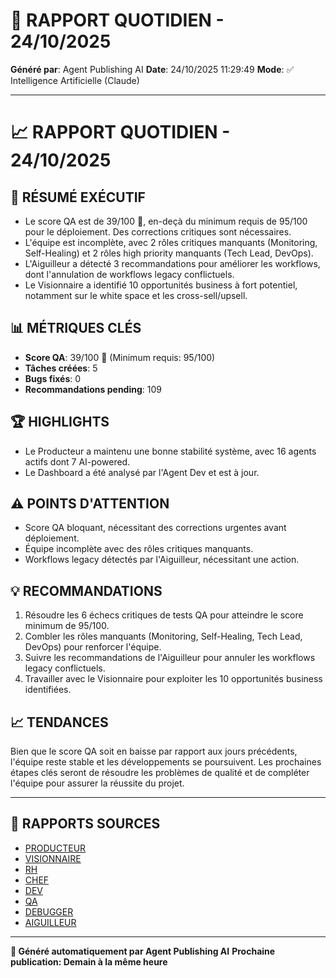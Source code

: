 # 📰 RAPPORT QUOTIDIEN - 24/10/2025

**Généré par**: Agent Publishing AI
**Date**: 24/10/2025 11:29:49
**Mode**: ✅ Intelligence Artificielle (Claude)

---

# 📈 RAPPORT QUOTIDIEN - 24/10/2025

## 🎯 RÉSUMÉ EXÉCUTIF

- Le score QA est de 39/100 🔴, en-deçà du minimum requis de 95/100 pour le déploiement. Des corrections critiques sont nécessaires.
- L'équipe est incomplète, avec 2 rôles critiques manquants (Monitoring, Self-Healing) et 2 rôles high priority manquants (Tech Lead, DevOps).
- L'Aiguilleur a détecté 3 recommandations pour améliorer les workflows, dont l'annulation de workflows legacy conflictuels.
- Le Visionnaire a identifié 10 opportunités business à fort potentiel, notamment sur le white space et les cross-sell/upsell.

## 📊 MÉTRIQUES CLÉS

- **Score QA**: 39/100 🔴 (Minimum requis: 95/100)
- **Tâches créées**: 5
- **Bugs fixés**: 0
- **Recommandations pending**: 109

## 🏆 HIGHLIGHTS

- Le Producteur a maintenu une bonne stabilité système, avec 16 agents actifs dont 7 AI-powered.
- Le Dashboard a été analysé par l'Agent Dev et est à jour.

## ⚠️ POINTS D'ATTENTION

- Score QA bloquant, nécessitant des corrections urgentes avant déploiement.
- Équipe incomplète avec des rôles critiques manquants.
- Workflows legacy détectés par l'Aiguilleur, nécessitant une action.

## 💡 RECOMMANDATIONS

1. Résoudre les 6 échecs critiques de tests QA pour atteindre le score minimum de 95/100.
2. Combler les rôles manquants (Monitoring, Self-Healing, Tech Lead, DevOps) pour renforcer l'équipe.
3. Suivre les recommandations de l'Aiguilleur pour annuler les workflows legacy conflictuels.
4. Travailler avec le Visionnaire pour exploiter les 10 opportunités business identifiées.

## 📈 TENDANCES

Bien que le score QA soit en baisse par rapport aux jours précédents, l'équipe reste stable et les développements se poursuivent. Les prochaines étapes clés seront de résoudre les problèmes de qualité et de compléter l'équipe pour assurer la réussite du projet.

---

## 📎 RAPPORTS SOURCES

- [PRODUCTEUR](RAPPORT-AGENT-PRODUCTEUR-AI.md)
- [VISIONNAIRE](RAPPORT-AGENT-VISIONNAIRE-AI.md)
- [RH](RAPPORT-AGENT-RH-AI.md)
- [CHEF](RAPPORT-AGENT-CHEF-AI.md)
- [DEV](RAPPORT-AGENT-DEV.md)
- [QA](RAPPORT-AGENT-QA.md)
- [DEBUGGER](RAPPORT-AGENT-DEBUGGER.md)
- [AIGUILLEUR](RAPPORT-AGENT-AIGUILLEUR-AI.md)

---

**🤖 Généré automatiquement par Agent Publishing AI**
**Prochaine publication: Demain à la même heure**
